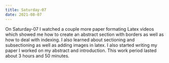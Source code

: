 ```yaml
---
title: Saturday-07
date: 2021-08-07
---
```

On Saturday-07 I watched a couple more paper formating Latex videos which showed me how to create an abstract section with borders as well as how to deal with indexing.
I also learned about sectioning and subsectioning as well as adding images in latex. I also started writing my paper I worked on my abstract and introduction. 
This work period lasted about 3 hours and 50 minutes.
